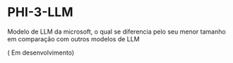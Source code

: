 # PHI-3-LLM

Modelo de LLM da microsoft, o qual se diferencia pelo seu menor tamanho em comparação com outros modelos de LLM

( Em desenvolvimento)